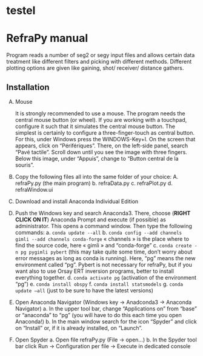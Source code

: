<style type="text/css">
    ol { list-style-type: upper-alpha; }
</style>

# testel
 # RefraPy manual

Program reads a number of seg2 or segy input files and allows certain data treatment like different filters and picking with different methods. Different plotting options are given like gaining, shot/ receiver/ distance gathers.

## Installation
1. Mouse 

    It is strongly recommended to use a mouse. The program needs the central mouse button (or wheel). If you are working with a touchpad, configure it such that it simulates the central mouse button. The simplest is certainly to configure a three-finger-touch as central button. For this, under Windows press the WINDOWS-Key+I. On the screen that appears, click on “Périfériques”. There, on the left-side panel, search “Pavé tactile”. Scroll down until you see the image with three fingers. Below this image, under “Appuis”, change to “Button central de la souris”.

2. Copy the following files all into the same folder of your choice:
A.  refraPy.py (the main program)
        b. refraData.py
        c. refraPlot.py
        d. refraWindow.ui
3. Download and install Anaconda Individual Edition
4. Push the Windows key and search Anaconda3. There, choose (**RIGHT CLICK ON IT**) Anaconda Prompt and execute (if possible) as administrator. 
This opens a command window. Then type the following commands:
        a. `conda update --all`
        b. `conda config --add channels gimli --add channels conda-forge`
« channels » is the place where to find the source code, here « gimli » and “conda-forge”
        c. `conda create -n pg pygimli pybert`
(this may take quite some time, don’t worry about error messages as long as conda is running). Here, “pg” means the new environment called “pg”. Pybert is not necessary for refraPy, but if you want also to use Orsay ERT inversion programs, better to install everything together.
        d. `conda activate pg` (activation of the environment “pg”)
        e. `conda install obspy`
        f. `conda install statsmodels`
        g. `conda update –all`  (just to be sure to have the latest versions)
        
5. Open Anaconda Navigator (Windows key -> Anadconda3 -> Anaconda Navigator)
    a. In the upper tool bar, change “Applications on” from “base” or “anaconda” to “pg” (you will have to do this each time you open Anaconda!)
    b. In the main window search for the icon “Spyder” and click on “Install” or, if it is already installed, on “Launch”.

6. Open Spyder
        a. Open file refraPy.py (File -> open…)
        b. In the Spyder tool bar click Run -> Configuration per file -> Execute in dedicated console
